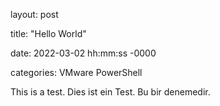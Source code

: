 layout: post

title: "Hello World"

date: 2022-03-02 hh:mm:ss -0000

categories: VMware PowerShell

This is a test. 
Dies ist ein Test. 
Bu bir denemedir.
